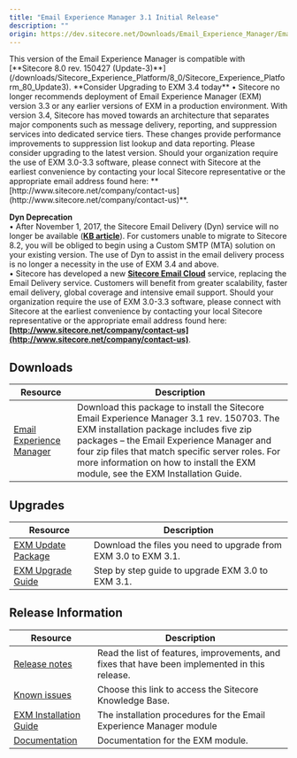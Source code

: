 ```yaml
---
title: "Email Experience Manager 3.1 Initial Release"
description: ""
origin: https://dev.sitecore.net/Downloads/Email_Experience_Manager/Email_Experience_Manager_31/Email_Experience_Manager_31_Initial_Release
---
```


  <Alert variant='warning' mb={4}>
    <AlertIcon />
    This version of the Email Experience Manager is compatible with [**Sitecore 8.0 rev. 150427 (Update-3)**](/downloads/Sitecore_Experience_Platform/8_0/Sitecore_Experience_Platform_80_Update3).
  </Alert>
  
  <Alert variant='warning' mb={4}>
    <AlertIcon />
    **Consider Upgrading to EXM 3.4 today**  
• Sitecore no longer recommends deployment of Email Experience Manager (EXM) version 3.3 or any earlier versions of EXM in a production environment. With version 3.4, Sitecore has moved towards an architecture that separates major components such as message delivery, reporting, and suppression services into dedicated service tiers. These changes provide performance improvements to suppression list lookup and data reporting. Please consider upgrading to the latest version. Should your organization require the use of EXM 3.0-3.3 software, please connect with Sitecore at the earliest convenience by contacting your local Sitecore representative or the appropriate email address found here: **[http://www.sitecore.net/company/contact-us](http://www.sitecore.net/company/contact-us)**.  
  
**Dyn Deprecation**  
• After November 1, 2017, the Sitecore Email Delivery (Dyn) service will no longer be available (**[KB article](https://kb.sitecore.net/articles/669456)**). For customers unable to migrate to Sitecore 8.2, you will be obliged to begin using a Custom SMTP (MTA) solution on your existing version. The use of Dyn to assist in the email delivery process is no longer a necessity in the use of EXM 3.4 and above.  
• Sitecore has developed a new **[Sitecore Email Cloud](https://doc.sitecore.net/email_experience_manager/configuring_the_delivery_process/message_transfer_agent/the_sitecore_email_cloud_compared_to_the_custom_smtp)** service, replacing the Email Delivery service. Customers will benefit from greater scalability, faster email delivery, global coverage and intensive email support. Should your organization require the use of EXM 3.0-3.3 software, please connect with Sitecore at the earliest convenience by contacting your local Sitecore representative or the appropriate email address found here: **[http://www.sitecore.net/company/contact-us](http://www.sitecore.net/company/contact-us)**.
  </Alert>
  

## Downloads

 | Resource | Description |
 | --- | --- |
 | [Email Experience Manager](https://scdp.blob.core.windows.net/downloads/Email%20Experience%20Manager/Email%20Experience%20Manager%2031/Email%20Experience%20Manager%2031%20Initial%20Release/Secure/EXM%2031%20rev%20150703.zip) | Download this package to install the Sitecore Email Experience Manager 3.1 rev. 150703. The EXM installation package includes five zip packages – the Email Experience Manager and four zip files that match specific server roles. For more information on how to install the EXM module, see the EXM Installation Guide. |

## Upgrades

 | Resource | Description |
 | --- | --- |
 | [EXM Update Package](https://scdp.blob.core.windows.net/downloads/Email%20Experience%20Manager/Email%20Experience%20Manager%2031/Email%20Experience%20Manager%2031%20Initial%20Release/Secure/Email%20Experience%20Manager%2031%20rev%20150703.update) | Download the files you need to upgrade from EXM 3.0 to EXM 3.1.  <br /> |
 | [EXM Upgrade Guide](https://scdp.blob.core.windows.net/downloads/Email%20Experience%20Manager/Email%20Experience%20Manager%2031/Email%20Experience%20Manager%2031%20Initial%20Release/Secure/EXM%203%201%20Update%20Instructions.pdf) | Step by step guide to upgrade EXM 3.0 to EXM 3.1. |

## Release Information

 | Resource | Description |
 | --- | --- |
 | [Release notes](/downloads/Email_Experience_Manager/Email_Experience_Manager_31/Email_Experience_Manager_31_Initial_Release/Version_Resources/Release_Notes) | Read the list of features, improvements, and fixes that have been implemented in this release.  <br /> |
 | [Known issues](https://kb.sitecore.net/articles/149565) | Choose this link to access the Sitecore Knowledge Base. |
 | [EXM Installation Guide](https://scdp.blob.core.windows.net/downloads/Email%20Experience%20Manager/Email%20Experience%20Manager%2031/Email%20Experience%20Manager%2031%20Initial%20Release/Secure/EXMInstallationGuide31.pdf) | The installation procedures for the Email Experience Manager module |
 | [Documentation](https://doc.sitecore.net:443/en/Products/Email_Experience_Manager) | Documentation for the EXM module. |